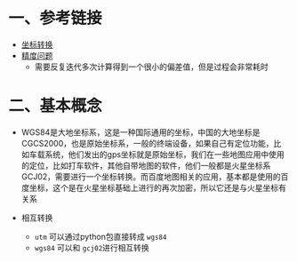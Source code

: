 # 一、参考链接

- [坐标转换](https://www.jianshu.com/p/09386f3f3d92)
- [精度问题](https://blog.csdn.net/feinifi/article/details/120547127?utm_medium=distribute.pc_relevant.none-task-blog-2~default~baidujs_utm_term~default-0-120547127-blog-121388429.pc_relevant_landingrelevant&spm=1001.2101.3001.4242.1&utm_relevant_index=3)
  - 需要反复迭代多次计算得到一个很小的偏差值，但是过程会非常耗时



# 二、基本概念

-   WGS84是大地坐标系，这是一种国际通用的坐标，中国的大地坐标是CGCS2000，也是原始坐标系，一般的终端设备，如果自己有定位功能，比如车载系统，他们发出的gps坐标就是原始坐标，我们在一些地图应用中使用的定位，比如打车软件，其他自带地图的软件，他们一般都是火星坐标系GCJ02，需要进行一个坐标转换。而百度地图相关的应用，基本都是使用的百度坐标，这个是在火星坐标基础上进行的再次加密，所以它还是与火星坐标有关系

- 相互转换
  - `utm` 可以通过python包直接转成 `wgs84`
  - `wgs84` 可以和 `gcj02`进行相互转换
